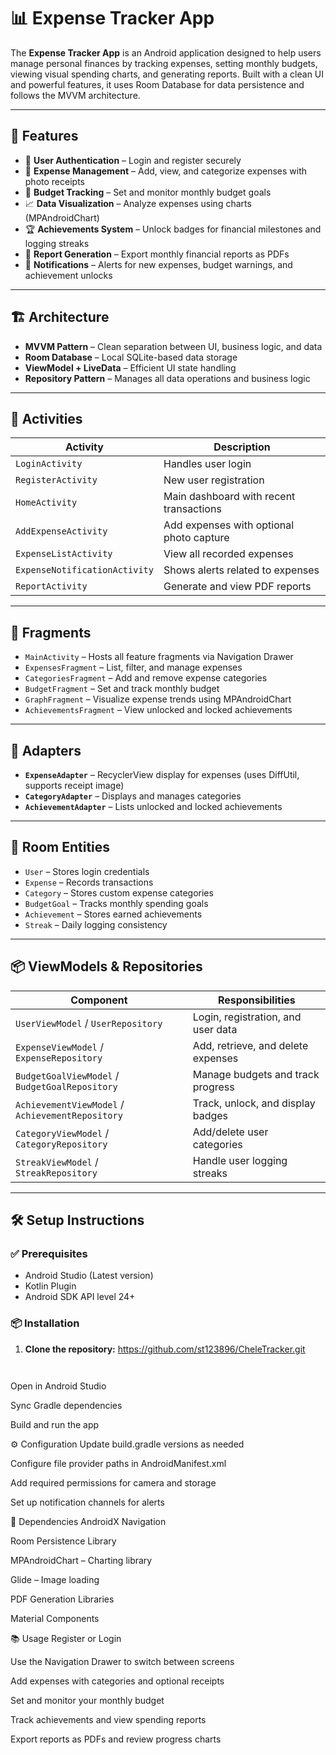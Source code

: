 # 📊 Expense Tracker App

The **Expense Tracker App** is an Android application designed to help users manage personal finances by tracking expenses, setting monthly budgets, viewing visual spending charts, and generating reports. Built with a clean UI and powerful features, it uses Room Database for data persistence and follows the MVVM architecture.

---

## 🚀 Features

- 🔐 **User Authentication** – Login and register securely  
- 💸 **Expense Management** – Add, view, and categorize expenses with photo receipts  
- 🎯 **Budget Tracking** – Set and monitor monthly budget goals  
- 📈 **Data Visualization** – Analyze expenses using charts (MPAndroidChart)  
- 🏆 **Achievements System** – Unlock badges for financial milestones and logging streaks  
- 📄 **Report Generation** – Export monthly financial reports as PDFs  
- 🔔 **Notifications** – Alerts for new expenses, budget warnings, and achievement unlocks  

---

## 🏗️ Architecture

- **MVVM Pattern** – Clean separation between UI, business logic, and data
- **Room Database** – Local SQLite-based data storage
- **ViewModel + LiveData** – Efficient UI state handling
- **Repository Pattern** – Manages all data operations and business logic

---

## 📱 Activities

| Activity | Description |
|----------|-------------|
| `LoginActivity` | Handles user login |
| `RegisterActivity` | New user registration |
| `HomeActivity` | Main dashboard with recent transactions |
| `AddExpenseActivity` | Add expenses with optional photo capture |
| `ExpenseListActivity` | View all recorded expenses |
| `ExpenseNotificationActivity` | Shows alerts related to expenses |
| `ReportActivity` | Generate and view PDF reports |

---

## 🔄 Fragments

- `MainActivity` – Hosts all feature fragments via Navigation Drawer
- `ExpensesFragment` – List, filter, and manage expenses
- `CategoriesFragment` – Add and remove expense categories
- `BudgetFragment` – Set and track monthly budget
- `GraphFragment` – Visualize expense trends using MPAndroidChart
- `AchievementsFragment` – View unlocked and locked achievements

---

## 🔧 Adapters

- **`ExpenseAdapter`** – RecyclerView display for expenses (uses DiffUtil, supports receipt image)
- **`CategoryAdapter`** – Displays and manages categories
- **`AchievementAdapter`** – Lists unlocked and locked achievements

---

## 🧱 Room Entities

- `User` – Stores login credentials
- `Expense` – Records transactions
- `Category` – Stores custom expense categories
- `BudgetGoal` – Tracks monthly spending goals
- `Achievement` – Stores earned achievements
- `Streak` – Daily logging consistency

---

## 📦 ViewModels & Repositories

| Component | Responsibilities |
|----------|------------------|
| `UserViewModel` / `UserRepository` | Login, registration, and user data |
| `ExpenseViewModel` / `ExpenseRepository` | Add, retrieve, and delete expenses |
| `BudgetGoalViewModel` / `BudgetGoalRepository` | Manage budgets and track progress |
| `AchievementViewModel` / `AchievementRepository` | Track, unlock, and display badges |
| `CategoryViewModel` / `CategoryRepository` | Add/delete user categories |
| `StreakViewModel` / `StreakRepository` | Handle user logging streaks |

---

## 🛠️ Setup Instructions

### ✅ Prerequisites
- Android Studio (Latest version)
- Kotlin Plugin
- Android SDK API level 24+

### 📦 Installation

1. **Clone the repository:** https://github.com/st123896/CheleTracker.git
   ```bash
 


  Open in Android Studio

Sync Gradle dependencies

Build and run the app

⚙️ Configuration
Update build.gradle versions as needed

Configure file provider paths in AndroidManifest.xml

Add required permissions for camera and storage

Set up notification channels for alerts

🔌 Dependencies
AndroidX Navigation

Room Persistence Library

MPAndroidChart – Charting library

Glide – Image loading

PDF Generation Libraries

Material Components

📚 Usage
Register or Login

Use the Navigation Drawer to switch between screens

Add expenses with categories and optional receipts

Set and monitor your monthly budget

Track achievements and view spending reports

Export reports as PDFs and review progress charts
